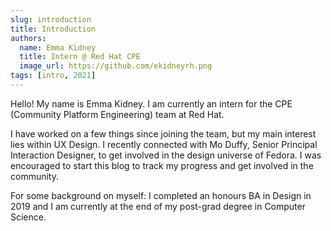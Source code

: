 ```yaml
---
slug: introduction
title: Introduction
authors:
  name: Emma Kidney
  title: Intern @ Red Hat CPE
  image_url: https://github.com/ekidneyrh.png
tags: [intro, 2021]
---
```


Hello! My name is Emma Kidney. I am currently an intern for the CPE (Community Platform Engineering) team at Red Hat.

I have worked on a few things since joining the team, but my main interest lies within UX Design. I recently connected with Mo Duffy, Senior Principal Interaction Designer, to get involved in the design universe of Fedora. I was encouraged to start this blog to track my progress and get involved in the community.

For some background on myself: I completed an honours BA in Design in 2019 and I am currently at the end of my post-grad degree in Computer Science.